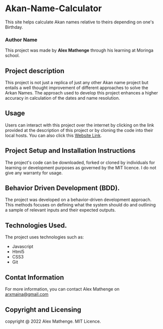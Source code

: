 # Akan-Name-Calculator
This site helps calculate Akan names relative to theirs depending on one's Birthday.

### Author Name 
This project was made by **Alex Mathenge** through his learning at Moringa school.  

## Project description
This project is not just a replica of just any other Akan name project but entails  a well thought improvement of different approaches to solve the Arkan Names. The approach used to develop this project enhances a higher accuracy in calculation of the dates and name resolution.

## Usage
Users can interact with this project over the internet by clicking on the link provided at the description of this project or by cloning the code into their local hosts. You can also click this [Website Link](https://mathenge-alex.github.io/Akan-Name-Calculator/).

## Project Setup and Installation Instructions 
The project's code can be downloaded, forked or cloned by individuals for learning or development purposes as governed by the MIT licence. I do not give any warranty for usage.

## Behavior Driven Development (BDD).
The project was developed on a behavior-driven development approach. This methods focuses on defining what the system should do and outlining a sample of relevant inputs and their expected outputs.

## Technologies Used.
The project uses technologies such as:
- Javascript
- Html5
- CSS3
- Git

## Contat Information
For more information, you can contact Alex Mathenge on arxmaina@gmail.com

## Copyright and Licensing 
copyright @ 2022 Alex Mathenge. MIT Licence.